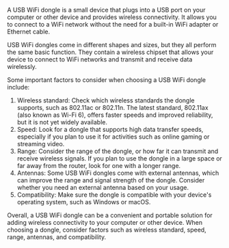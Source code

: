 A USB WiFi dongle is a small device that plugs into a USB port on your computer or other device and provides wireless connectivity. It allows you to connect to a WiFi network without the need for a built-in WiFi adapter or Ethernet cable.

USB WiFi dongles come in different shapes and sizes, but they all perform the same basic function. They contain a wireless chipset that allows your device to connect to WiFi networks and transmit and receive data wirelessly.

Some important factors to consider when choosing a USB WiFi dongle include:

1. Wireless standard: Check which wireless standards the dongle supports, such as 802.11ac or 802.11n. The latest standard, 802.11ax (also known as Wi-Fi 6), offers faster speeds and improved reliability, but it is not yet widely available.
2. Speed: Look for a dongle that supports high data transfer speeds, especially if you plan to use it for activities such as online gaming or streaming video.
3. Range: Consider the range of the dongle, or how far it can transmit and receive wireless signals. If you plan to use the dongle in a large space or far away from the router, look for one with a longer range.
4. Antennas: Some USB WiFi dongles come with external antennas, which can improve the range and signal strength of the dongle. Consider whether you need an external antenna based on your usage.
5. Compatibility: Make sure the dongle is compatible with your device's operating system, such as Windows or macOS.

Overall, a USB WiFi dongle can be a convenient and portable solution for adding wireless connectivity to your computer or other device. When choosing a dongle, consider factors such as wireless standard, speed, range, antennas, and compatibility.